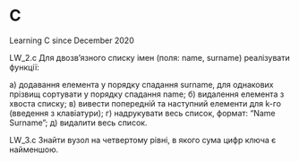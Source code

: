 # C
Learning C since December 2020

LW_2.c
Для двозв’язного списку імен (поля: name, surname) реалізувати функції:

а) додавання елемента у порядку спадання surname, для однакових прізвищ сортувати у порядку спадання name;
б) видалення елемента з хвоста списку;
в) вивести попередній та наступний елементи для k-го (введення з
клавіатури);
г) надрукувати весь список, формат: “Name Surname”;
д) видалити весь список.

LW_3.c
Знайти вузол на четвертому рівні, в якого сума цифр ключа є найменшою.
